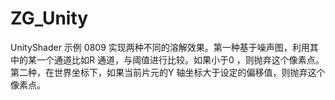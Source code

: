 # ZG_Unity
UnityShader 示例
0809 实现两种不同的溶解效果。第一种基于噪声图，利用其中的某一个通道比如R 通道，与阈值进行比较。如果小于0 ，则抛弃这个像素点。
第二种，在世界坐标下，如果当前片元的Y 轴坐标大于设定的偏移值，则抛弃这个像素点。
